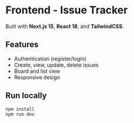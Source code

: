 # Frontend - Issue Tracker

Built with **Next.js 15**, **React 18**, and **TailwindCSS**.

## Features

- Authentication (register/login)
- Create, view, update, delete issues
- Board and list view
- Responsive design

## Run locally

```bash
npm install
npm run dev
